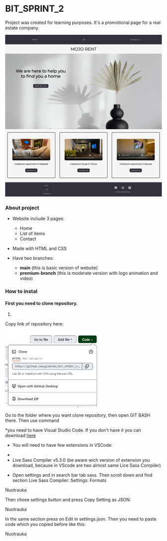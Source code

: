 # BIT_SPRINT_2

Project was created for learning purposes. It's a promotional page for a real estate company.

![MOJO RENT website](readme_images/mojorent.jpg "mojorent")
![MOJO RENT website](readme_images/mojorent2.jpg "mojorent")

### About project

* Website include 3 pages:
  - Home 
  - List of items 
  - Contact

* Made with HTML and CSS

* Have two branches:
  - **main**  (this is basic version of website)
  - **premium-branch** (this is moderate version with logo animation and video)


### How to instal
#### First you need to clone repository.
1. 
Copy link of repository here:

<img src="readme_images/url.JPG" width="300">

Go to the folder where you want clone repository, then open GIT BASH there. 
Then use command 

*you need to have Visual Studio Code. If you don't have it you can download [here](https://code.visualstudio.com/)
* You will need to have few extensions in VSCode:
 - 
 - Live Sass Compiler v5.3.0 (be aware wich version of extension you download, because in VScode are two almost same Lice Sass Compiler)
 * Open settings and in search bar tab sass. Then scroll down and find section Live Sass Compiler: Settings: Formats 

Nuotrauka

Then chose settings button and press Copy Setting as JSON:

Nuotrauka 

In the same section press on Edit in settings.json. Then you need to paste code which you copied before like this:

Nuotrauka 